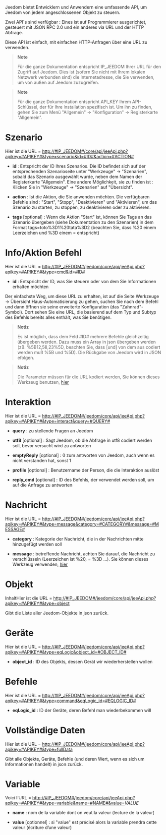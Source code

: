 Jeedom bietet Entwicklern und Anwendern eine umfassende API, um
Jeedom von jedem angeschlossenen Objekt zu steuern.

Zwei API´s sind verfügbar : Eines ist auf Programmierer ausgerichtet,
gesteuert mit JSON RPC 2.0 und ein anderes via URL und der HTTP Abfrage. 

Diese API ist einfach, mit einfachen HTTP-Anfragen über eine URL zu verwenden.

> **Note**
>
>Für die ganze Dokumentation entspricht IP_JEEDOM Ihrer URL für den
> Zugriff auf Jeedom. Dies ist (sofern Sie nicht mit Ihrem lokalen Netzwerk
> verbunden sind) die Internetadresse, die Sie verwenden, um von außen auf
> Jeedom zuzugreifen.

> **Note**
>
>Für die ganze Dokumentation entspricht API_KEY Ihrem API-Schlüssel, der
> für Ihre Installation spezifisch ist. Um ihn zu finden, gehen Sie zum Menü
> "Allgemein" → "Konfiguration" → Registerkarte "Allgemein".

Szenario 
========

Hier ist die URL =
[http://\#IP\_JEEDOM\#/core/api/jeeApi.php?apikey=\#APIKEY\#&type=scenario&id=\#ID\#&action=\#ACTION\#](http://#IP_JEEDOM#/core/api/jeeApi.php?apikey=#APIKEY#&type=scenario&id=#ID#&action=#ACTION#)

-   **id** : Entspricht der ID Ihres Szenarios. Die ID befindet sich auf der
    entsprechenden Szenarioseite unter "Werkzeuge" → "Szenarien", sobald das 
    Szenario ausgewählt wurde, neben dem Namen der Registerkarte "Allgemein".
    Eine andere Möglichkeit, sie zu finden ist : Klicken Sie in "Werkzeuge" → 
    "Szenarien" auf "Übersicht".

-   **action** : Ist die Aktion, die Sie anwenden möchten. Die verfügbaren 
    Befehle sind : "Start", "Stopp", "Deaktivieren" und "Aktivieren", 
    um das Szenario zu starten, zu stoppen, zu deaktivieren oder 
    zu aktivieren.

-   **tags** [optional] : Wenn die Aktion "Start" ist, können Sie Tags an das 
    Szenario übergeben (siehe Dokumentation zu den Szenarien) in dem
    Format tags=toto%3D1%20tata%3D2 (beachten Sie, dass %20 einem 
    Leerzeichen und %3D einem = entspricht)

Info/Aktion Befehl
====================

Hier ist die URL =
[http://\#IP\_JEEDOM\#/jeedom/core/api/jeeApi.php?apikey=\#APIKEY\#&type=cmd&id=\#ID\#](http://#IP_JEEDOM#/jeedom/core/api/jeeApi.php?apikey=#APIKEY#&type=cmd&id=#ID#)

-   **id** : Entspricht der ID, was Sie steuern oder von dem Sie 
    Informationen erhalten möchten

Der einfachste Weg, um diese URL zu erhalten, ist auf die Seite Werkzeuge →
Übersicht Haus-Automatisierung zu gehen, suchen Sie nach dem Befehl und
dann öffnen sie seine erweiterte Konfiguration (das "Zahnrad"-Symbol). Dort sehen Sie eine URL, die basierend auf dem Typ und Subtyp des Befehls
bereits alles enthält, was Sie benötigen.

> **Notiz**
>
> Es ist möglich, dass dem Feld \#ID# mehrere Befehle gleichzeitig
> übergeben werden. Dazu muss ein Array in json übergeben werden (zB.
> %5B12,58,23%5D, beachten Sie, dass [und] von dem aus codiert werden
> muß %5B und %5D). Die Rückgabe von Jeedom wird in JSON efolgen.

> **Notiz**
>
> Die Parameter müssen für die URL kodiert werden, Sie können dieses
> Werkzeug benutzen, [hier](https://meyerweb.com/eric/tools/dencoder/)

Interaktion
===========

Hier ist die URL =
[http://\#IP\_JEEDOM\#/jeedom/core/api/jeeApi.php?apikey=\#APIKEY\#&type=interact&query=\#QUERY\#](http://#IP_JEEDOM#/jeedom/core/api/jeeApi.php?apikey=#APIKEY#&type=interact&query=#QUERY#)

-   **query** :  zu stellende Fragen an Jeedom

-   **utf8** [optional] : Sagt Jeedom, ob die Abfrage in utf8 codiert werden soll, 
    bevor versucht wird zu antworten

-   **emptyReply** [optional] : 0 zum antworten von Jeedom, auch wenn es nicht 
    verstanden hat, sonst 1

-   **profile** [optional] : Benutzername der Person, die die
    Interaktion auslöst

-   **reply_cmd** [optional] : ID des Befehls, der verwendet werden soll, 
    um auf die Anfrage zu antworten

Nachricht 
=======

Hier ist die URL =
[http://\#IP\_JEEDOM\#/jeedom/core/api/jeeApi.php?apikey=\#APIKEY\#&type=message&category=\#CATEGORY\#&message=\#MESSAGE\#](http://#IP_JEEDOM#/jeedom/core/api/jeeApi.php?apikey=#APIKEY#&type=message&category=#CATEGORY#&message=#MESSAGE#)

-   **category** : Kategorie der Nachricht, die in der Nachrichten mitte hinzugefügt werden soll

-   **message** : betreffende Nachricht, achten Sie darauf, die Nachricht zu 
    verschlüsseln (Leerzeichen ist %20, = %3D ...). Sie können dieses Werkzeug 
    verwenden, [hier](https://meyerweb.com/eric/tools/dencoder/)

Objekt
=====

InhaltHier ist die URL =
[http://\#IP\_JEEDOM\#/jeedom/core/api/jeeApi.php?apikey=\#APIKEY\#&type=object](http://#IP_JEEDOM#/jeedom/core/api/jeeApi.php?apikey=#APIKEY#&type=object)

Gibt die Liste aller Jeedom-Objekte in json zurück.

Geräte
==========

Hier ist die URL =
[http://\#IP\_JEEDOM\#/jeedom/core/api/jeeApi.php?apikey=\#APIKEY\#&type=eqLogic&object\_id=\#OBJECT\_ID\#](http://#IP_JEEDOM#/jeedom/core/api/jeeApi.php?apikey=#APIKEY#&type=eqLogic&object_id=#OBJECT_ID#)

-   **object_id** : ID des Objekts, dessen Gerät wir wiederherstellen
    wollen

Befehle
========

Hier ist die URL =
[http://\#IP\_JEEDOM\#/jeedom/core/api/jeeApi.php?apikey=\#APIKEY\#&type=command&eqLogic\_id=\#EQLOGIC\_ID\#](http://#IP_JEEDOM#/jeedom/core/api/jeeApi.php?apikey=#APIKEY#&type=command&eqLogic_id=#EQLOGIC_ID#)

-   **eqLogic\_id** :  ID der Geräte, deren Befehl man wiederbekommen 
    will

Vollständige Daten
=========

Hier ist die URL =
[http://\#IP\_JEEDOM\#/jeedom/core/api/jeeApi.php?apikey=\#APIKEY\#&type=fullData](http://#IP_JEEDOM#/jeedom/core/api/jeeApi.php?apikey=#APIKEY#&type=fullData)

Gibt alle Objekte, Geräte, Befehle (und deren Wert, wenn es sich um Informationen handelt) in json zurück.

Variable 
========

Voici l’URL =
[http://\#IP\_JEEDOM\#/jeedom/core/api/jeeApi.php?apikey=\#APIKEY\#&type=variable&name=\#NAME\#&value=](http://#IP_JEEDOM#/jeedom/core/api/jeeApi.php?apikey=#APIKEY#&type=variable&name=#NAME#&value=)*VALUE*

-   **name** : nom de la variable dont on veut la valeur (lecture de
    la valeur)

-   **value** \[optionnel\] : si "value" est précisé alors la variable
    prendra cette valeur (écriture d’une valeur)



